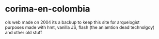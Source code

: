 # corima-en-colombia
ols web made on 2004 its a backup to keep this site for arquelogist purposes made with hmt, vanilla JS, flash (the aniamtion dead technolgoy) and other old stuff 
